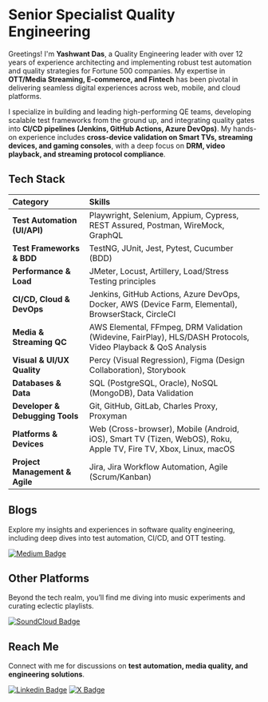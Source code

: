 # Senior Specialist Quality Engineering

Greetings! I'm **Yashwant Das**, a Quality Engineering leader with over 12 years of experience architecting and implementing robust test automation and quality strategies for Fortune 500 companies. My expertise in **OTT/Media Streaming, E-commerce, and Fintech** has been pivotal in delivering seamless digital experiences across web, mobile, and cloud platforms.

I specialize in building and leading high-performing QE teams, developing scalable test frameworks from the ground up, and integrating quality gates into **CI/CD pipelines (Jenkins, GitHub Actions, Azure DevOps)**. My hands-on experience includes **cross-device validation on Smart TVs, streaming devices, and gaming consoles**, with a deep focus on **DRM, video playback, and streaming protocol compliance**.

## Tech Stack

| Category | Skills |
| :--- | :--- |
| **Test Automation (UI/API)** | Playwright, Selenium, Appium, Cypress, REST Assured, Postman, WireMock, GraphQL |
| **Test Frameworks & BDD** | TestNG, JUnit, Jest, Pytest, Cucumber (BDD) |
| **Performance & Load** | JMeter, Locust, Artillery, Load/Stress Testing principles |
| **CI/CD, Cloud & DevOps** | Jenkins, GitHub Actions, Azure DevOps, Docker, AWS (Device Farm, Elemental), BrowserStack, CircleCI |
| **Media & Streaming QC** | AWS Elemental, FFmpeg, DRM Validation (Widevine, FairPlay), HLS/DASH Protocols, Video Playback & QoS Analysis |
| **Visual & UI/UX Quality** | Percy (Visual Regression), Figma (Design Collaboration), Storybook |
| **Databases & Data** | SQL (PostgreSQL, Oracle), NoSQL (MongoDB), Data Validation |
| **Developer & Debugging Tools** | Git, GitHub, GitLab, Charles Proxy, Proxyman |
| **Platforms & Devices** | Web (Cross-browser), Mobile (Android, iOS), Smart TV (Tizen, WebOS), Roku, Apple TV, Fire TV, Xbox, Linux, macOS |
| **Project Management & Agile**| Jira, Jira Workflow Automation, Agile (Scrum/Kanban) |

## Blogs

Explore my insights and experiences in software quality engineering, including deep dives into test automation, CI/CD, and OTT testing.

[![Medium Badge](https://img.shields.io/badge/Medium-12100E?style=for-the-badge&logo=medium&logoColor=white)](https://medium.com/@yashwant-das/)

## Other Platforms

Beyond the tech realm, you’ll find me diving into music experiments and curating eclectic playlists.

[![SoundCloud Badge](https://img.shields.io/badge/SoundCloud-FF3300?style=for-the-badge&logo=soundcloud&logoColor=white)](https://soundcloud.com/yash3x)

## Reach Me

Connect with me for discussions on **test automation, media quality, and engineering solutions**.

[![Linkedin Badge](https://img.shields.io/badge/LinkedIn-0077B5?style=for-the-badge&logo=linkedin&logoColor=white)](https://www.linkedin.com/in/yashwant-das/)
[![X Badge](https://img.shields.io/badge/X-@mypixelquest-1DA1F2?style=for-the-badge&logo=x&logoColor=white)](https://x.com/mypixelquest)
